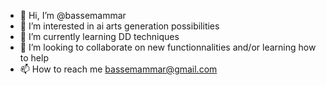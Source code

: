 - 👋 Hi, I’m @bassemammar
- 👀 I’m interested in ai arts generation possibilities
- 🌱 I’m currently learning DD techniques
- 💞️ I’m looking to collaborate on new functionnalities and/or learning how to help
- 📫 How to reach me bassemammar@gmail.com

<!---
bassemammar/bassemammar is a ✨ special ✨ repository because its `README.md` (this file) appears on your GitHub profile.
You can click the Preview link to take a look at your changes.
--->
